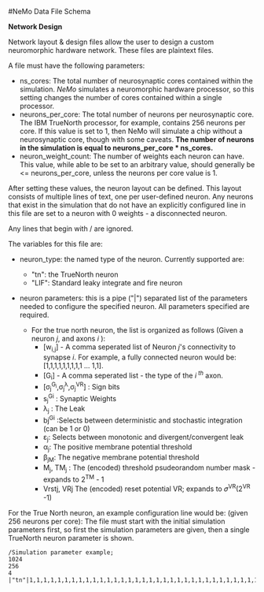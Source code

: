 #NeMo Data File Schema

**Network Design**

Network layout & design files allow the user to design a custom neuromorphic hardware
network. These files are plaintext files.

A file must have the following parameters:


* ns_cores: The total number of neurosynaptic cores contained within the simulation. *NeMo* simulates a neuromorphic hardware processor, so this setting changes the number of cores contained within a single processor.
* neurons\_per\_core: The total number of neurons per neurosynaptic core. The IBM TrueNorth processor, for example, contains 256 neurons per core. If this value is set to 1, then NeMo will simulate a chip without a neurosynaptic core, though with some caveats. **The number of neurons in the simulation is equal to neurons\_per\_core \* ns_cores.**
* neuron_weight_count: The number of weights each neuron can have. This value, while able to be set to an arbitrary value, should generally be <= neurons\_per\_core, unless the neurons per core value is 1.

After setting these values, the neuron layout can be defined. This layout consists of multiple lines of text, one per user-defined neuron. Any neurons that exist in the simulation that do not have an explicitly configured line in this file are set to a neuron with 0 weights - a disconnected neuron.

Any lines that begin with / are ignored.

The variables for this file are:

* neuron_type: the named type of the neuron. Currently supported are:

	* "tn": the  TrueNorth neuron
	* "LIF": Standard leaky integrate and fire neuron

* neuron parameters: this is a pipe ("|") separated list of the parameters needed to configure the specified neuron. All parameters specified are required.
	* For the true north neuron, the list is organized as follows (Given a neuron *j*, and axons *i* ):
		* [w<sub>i,j</sub>]	- A comma seperated list of Neuron _j_'s connectivity to synapse _i_. For example, a fully connected neuron would be: [1,1,1,1,1,1,1,1,1 ... 1,1].
		* [G<sub>i</sub>] - A comma seperated list - the type of the _i_<sup> _th_</sup> axon.
		* [σ<sub>j</sub><sup>G<sub>i</sub></sup>,σ<sub>j</sub><sup>λ</sup>,σ<sub>j</sub><sup>VR</sup>] : Sign bits
		* s<sub>j</sub><sup>Gi</sup> : Synaptic Weights
		* λ<sub>j</sub> : The Leak
		* bj<sup>Gi</sup> :Selects between deterministic and stochastic integration (can be 1 or 0)
		* ε<sub>j</sub>: Selects between monotonic and divergent/convergent leak
		* α<sub>j</sub>: The positive membrane potential threshold
		* β<sub>jM</sub>: The negative membrane potential threshold
		* M<sub>j</sub>, TM<sub>j</sub> : The (encoded) threshold psudeorandom number mask - expands to 2<sup>TM</sup> - 1
		* Vrstj, VRj The (encoded) reset potential VR; expands to 𝜎<sup>VR</sup>(2<sup>VR</sup> -1)


For the True North neuron, an example configuration line would be:
(given 256 neurons per core):
The file must start with the initial simulation parameters first, so first the simulation parameters are given, then a single TrueNorth neuron parameter is shown.

```
/Simulation parameter example;
1024
256
4
|"tn"|1,1,1,1,1,1,1,1,1,1,1,1,1,1,1,1,1,1,1,1,1,1,1,1,1,1,1,1,1,1,1,1,1,1,1,1,1,1,1,1,1,1,1,1,1,1,1,1,1,1,1,1,1,1,1,1,1,1,1,1,1,1,1,1,1,1,1,1,1,1,1,1,1,1,1,1,1,1,1,1,1,1,1,1,1,1,1,1,1,1,1,1,1,1,1,1,1,1,1,1,1,1,1,1,1,1,1,1,1,1,1,1,1,1,1,1,1,1,1,1,1,1,1,1,1,1,1,1,1,1,1,1,1,1,1,1,1,1,1,1,1,1,1,1,1,1,1,1,1,1,1,1,1,1,1,1,1,1,1,1,1,1,1,1,1,1,1,1,1,1,1,1,1,1,1,1,1,1,1,1,1,1,1,1,1,1,1,1,1,1,1,1,1,1,1,1,1,1,1,1,1,1,1,1,1,1,1,1,1,1,1,1,1,1,1,1,1,1,1,1,1,1,1,1,1,1,1,1,1,1,1,1,1,1,1,1,1,1,1,1,1,1,1,1,1,1,1,1,1,1,1,1,1,1,1,1|3,4,4,2,3,1,4,0,4,3,3,0,4,1,1,0,3,0,4,3,0,4,4,1,4,3,4,0,3,4,3,1,4,2,2,2,3,3,2,3,4,4,2,1,0,4,4,2,3,3,2,4,4,4,2,0,0,4,1,1,1,3,0,3,3,3,3,4,0,4,0,0,3,3,2,1,1,2,3,0,0,2,2,2,3,0,0,1,0,0,1,0,4,0,2,4,1,2,2,2,3,0,0,3,0,2,2,4,1,4,1,4,1,2,2,4,4,0,2,4,3,3,1,4,4,3,0,3,4,0,4,1,1,4,3,1,1,2,3,3,1,1,2,3,0,0,1,3,4,0,3,4,3,0,1,1,3,3,3,0,2,4,0,0,0,1,3,1,2,0,4,1,1,1,2,4,0,2,1,4,1,4,1,2,0,4,1,2,3,1,3,2,4,4,1,3,1,0,0,3,2,3,0,2,3,2,0,1,4,0,0,4,2,3,4,4,4,2,1,3,1,4,3,0,1,0,2,1,1,3,4,3,1,3,0,0,4,4,2,0,2,3,2,2,0,0,3,1,4,4,1,1,0,0,4,4|1,-1,1|1,2,3,4|1|0|0|-10|10001,10001|0,0|
```
<!---->